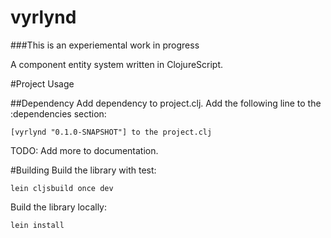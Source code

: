 vyrlynd
=====

###This is an experiemental work in progress

A component entity system written in ClojureScript.

#Project Usage

##Dependency
Add dependency to project.clj. Add the following line to the :dependencies section:

```
[vyrlynd "0.1.0-SNAPSHOT"] to the project.clj
```

TODO: Add more to documentation.

#Building
Build the library with test:

```
lein cljsbuild once dev
````

Build the library locally:

```
lein install
```